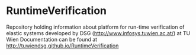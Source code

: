 # RuntimeVerification
Repository holding information about platform for run-time verification of elastic systems developed by DSG (http://www.infosys.tuwien.ac.at/) at TU Wien
Documentation can be found at http://tuwiendsg.github.io/RuntimeVerification



